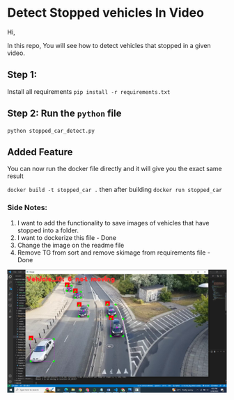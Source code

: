 # Detect Stopped vehicles In Video

Hi,

In this repo, You will see how to detect vehicles that stopped in a given video.

## Step 1:
Install all requirements
`pip install -r requirements.txt`

## Step 2: Run the `python` file
`python stopped_car_detect.py`

## Added Feature
You can now run the docker file directly and it will give you the exact same result

`docker build -t stopped_car .`
then after building
`docker run stopped_car` 

### Side Notes:
1. I want to add the functionality to save images of vehicles that have stopped into a folder.
2. I want to dockerize this file - Done
3. Change the image on the readme file
4. Remove TG from sort and remove skimage from requirements file - Done


![Header](print.png)
